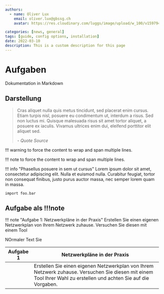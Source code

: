```yaml
---
authors:
  - name: Oliver Lux
    email: oliver.lux@gbssg.ch
    avatar: https://res.cloudinary.com/luggs/image/upload/w_100/v1597945625/Privat/oliver-lux-hso.png

categories: [news, general]
tags: [guide, config options, installation]
date: 2022-03-10
description: This is a custom description for this page
---
```

# Aufgaben
Dokumentation in Markdown

## Darstellung

> Cras aliquet nulla quis metus tincidunt, sed placerat enim cursus. Etiam
> turpis nisl, posuere eu condimentum ut, interdum a risus. Sed non luctus mi.
> Quisque malesuada risus sit amet tortor aliquet, a posuere ex iaculis. Vivamus
> ultrices enim dui, eleifend porttitor elit aliquet sed.
>
> *- Quote Source*

!!! warning
to force the content to wrap and span multiple lines.

!!! note
to force the content to wrap and span multiple lines.

!!! info "Phasellus posuere in sem ut cursus"
    Lorem ipsum dolor sit amet, consectetur adipiscing elit. Nulla et euismod
    nulla. Curabitur feugiat, tortor non consequat finibus, justo purus auctor
    massa, nec semper lorem quam in massa.

``` {linenums="1"}
import foo.bar
```
## Aufgabe als !!!note

!!! note "Aufgabe 1: Netzwerkpläne in der Praxis"
    Erstellen Sie einen eigenen Netzwerkplan von Ihrem Netzwerk zuhause. Versuchen Sie diesen mit einem Tool

NOrmaler Text Sie

| Aufgabe 1 | Netzwerkpläne in der Praxis |
| ---------- | --- |
|  | Erstellen Sie einen eigenen Netzwerkplan von Ihrem Netzwerk zuhause. Versuchen Sie diesen mit einem Tool Ihrer Wahl zu erstellen und achten Sie auf die Vorgaben. |

